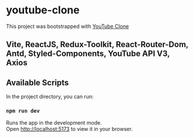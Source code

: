 # youtube-clone
This project was bootstrapped with [YouTube Clone](https://youtube-clone-zak.vercel.app)

## Vite, ReactJS, Redux-Toolkit, React-Router-Dom, Antd, Styled-Components, YouTube API V3, Axios

## Available Scripts

In the project directory, you can run:

### `npm run dev`

Runs the app in the development mode.\
Open [http://localhost:5173](http://localhost:5173) to view it in your browser.
